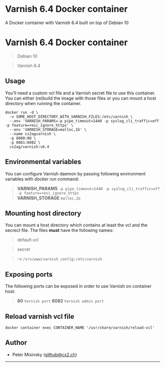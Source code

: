 # Varnish 6.4 Docker container

A Docker container with Varnish 6.4 built on top of Debian 10

# Varnish 6.4 Docker container

> Debian 10

> Varnish 6.4


## Usage

You'll need a custom vcl file and a Varnish secret file to use this container. You can either (re)build the image with those files or you can mount a host directory when running the container.


```
docker run -d \
  -v SOME_HOST_DIRECTORY_WITH_VARNISH_FILES:/etc/varnish \
  --env 'VARNISH_PARAMS=-p pipe_timeout=1440 -p syslog_cli_traffic=off -p feature=+esi_ignore_https' \
  --env 'VARNISH_STORAGE=malloc,1G' \
  --name cs2agvarnish \
  -p 8080:80 \
  -p 8081:6082 \
  cs2ag/varnish:v6.4
```

## Environmental variables

You can configure Varnish daemon by passing following environment variables with _docker run_ command:

> **VARNISH_PARAMS** `-p pipe_timeout=1440 -p syslog_cli_traffic=off -p feature=+esi_ignore_https`  
> **VARNISH_STORAGE** `malloc,1G`  

## Mounting host directory

You can mount a host directory which contains at least the vcl and the secrect file. The files **must** have the following names:

> default.vcl

> secret

> -v `/srv/www/varnish_config:/etc/varnish`

## Exposing ports

The following ports can be exposed in order to use Varnish on container host:

> **80** `Varnish port`
> **6082** `Varnish admin port`

## Reload varnish vcl file

```
docker container exec CONTAINER_NAME '/usr/share/varnish/reload-vcl'
```


## Author

* Peter Misinsky (<github@cs2.ch>)  

---

